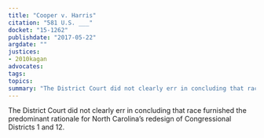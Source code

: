 ```yaml
---
title: "Cooper v. Harris"
citation: "581 U.S. ___"
docket: "15-1262"
publishdate: "2017-05-22"
argdate: ""
justices:
- 2010kagan
advocates:
tags:
topics:
summary: "The District Court did not clearly err in concluding that race furnished the predominant rationale for North Carolina’s redesign of Congressional Districts 1 and 12."
---
```

The District Court did not clearly err in concluding that race furnished the predominant rationale for North Carolina’s redesign of Congressional Districts 1 and 12.

